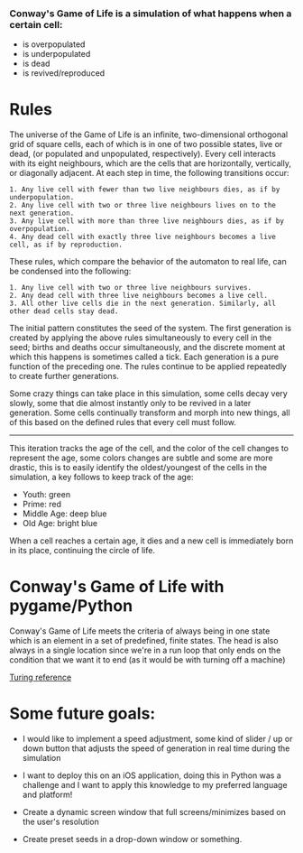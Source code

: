### Conway's Game of Life is a simulation of what happens when a certain cell:

* is overpopulated
* is underpopulated
* is dead
* is revived/reproduced

# Rules

The universe of the Game of Life is an infinite, two-dimensional orthogonal grid of square cells, each of which is in one of two possible states, live or dead, (or populated and unpopulated, respectively). Every cell interacts with its eight neighbours, which are the cells that are horizontally, vertically, or diagonally adjacent. At each step in time, the following transitions occur:

    1. Any live cell with fewer than two live neighbours dies, as if by underpopulation.
    2. Any live cell with two or three live neighbours lives on to the next generation.
    3. Any live cell with more than three live neighbours dies, as if by overpopulation.
    4. Any dead cell with exactly three live neighbours becomes a live cell, as if by reproduction.
These rules, which compare the behavior of the automaton to real life, can be condensed into the following:

    1. Any live cell with two or three live neighbours survives.
    2. Any dead cell with three live neighbours becomes a live cell.
    3. All other live cells die in the next generation. Similarly, all other dead cells stay dead.

The initial pattern constitutes the seed of the system. The first generation is created by applying the above rules simultaneously to every cell in the seed; births and deaths occur simultaneously, and the discrete moment at which this happens is sometimes called a tick. Each generation is a pure function of the preceding one. The rules continue to be applied repeatedly to create further generations.


Some crazy things can take place in this simulation, some cells decay very slowly, some that die almost instantly only to be revived in a later generation. Some cells continually transform and morph into new things, all of this based on the defined rules that every cell must follow.

<hr>

This iteration tracks the age of the cell, and the color of the cell changes to represent the age, some colors changes are subtle and some are more drastic, this is to easily identify the oldest/youngest of the cells in the simulation, a key follows to keep track of the age:

* Youth: green
* Prime: red
* Middle Age: deep blue
* Old Age: bright blue

When a cell reaches a certain age, it dies and a new cell is immediately born in its place, continuing the circle of life.

# Conway's Game of Life with pygame/Python

<a href="https://en.wikipedia.org/wiki/Conway%27s_Game_of_Life"></a>

Conway's Game of Life meets the criteria of always being in one state which is an
element in a set of predefined, finite states. The head is also always in a single
location since we're in a run loop that only ends on the condition that we want
it to end (as it would be with turning off a machine)

<a href="https://en.citizendium.org/wiki/Turing_Machine">Turing reference</a>


# Some future goals:

* I would like to implement a speed adjustment, some kind of slider / up or down button that adjusts the speed of generation in real time during the simulation

* I want to deploy this on an iOS application, doing this in Python was a challenge and I want to apply this knowledge to my preferred language and platform!

* Create a dynamic screen window that full screens/minimizes based on the user's resolution

* Create preset seeds in a drop-down window or something.



